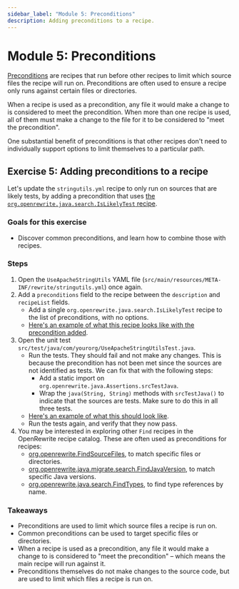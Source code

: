 ```yaml
---
sidebar_label: "Module 5: Preconditions"
description: Adding preconditions to a recipe.
---
```


# Module 5: Preconditions

[Preconditions](https://docs.openrewrite.org/reference/yaml-format-reference#preconditions) are recipes that run before other recipes to limit which source files the recipe will run on. Preconditions are often used to ensure a recipe only runs against certain files or directories.

When a recipe is used as a precondition, any file it would make a change to is considered to meet the precondition. When more than one recipe is used, all of them must make a change to the file for it to be considered to "meet the precondition".

One substantial benefit of preconditions is that other recipes don't need to individually support options to limit themselves to a particular path.

## Exercise 5: Adding preconditions to a recipe

Let's update the `stringutils.yml` recipe to only run on sources that are likely tests, by adding a precondition that uses [the `org.openrewrite.java.search.IsLikelyTest` recipe](https://docs.openrewrite.org/recipes/java/search/islikelytest).

### Goals for this exercise

* Discover common preconditions, and learn how to combine those with recipes.

### Steps

1. Open the `UseApacheStringUtils` YAML file (`src/main/resources/META-INF/rewrite/stringutils.yml`) once again.
2. Add a `preconditions` field to the recipe between the `description` and `recipeList` fields. 
   * Add a single `org.openrewrite.java.search.IsLikelyTest` recipe to the list of preconditions, with no options.
   * [Here's an example of what this recipe looks like with the precondition added](https://gist.github.com/mike-solomon/04287b874e335a5e1b40c529d6f3eab9).
3. Open the unit test `src/test/java/com/yourorg/UseApacheStringUtilsTest.java`.
   * Run the tests. They should fail and not make any changes. This is because the precondition has not been met since the sources are not identified as tests. We can fix that with the following steps:
      * Add a static import on `org.openrewrite.java.Assertions.srcTestJava`.
      * Wrap the `java(String, String)` methods with `srcTestJava()` to indicate that the sources are tests. Make sure to do this in all three tests.
   * [Here's an example of what this should look like](https://gist.github.com/mike-solomon/84b85e62825e671ff27a5de96c520218).
   * Run the tests again, and verify that they now pass.
4. You may be interested in exploring other `Find` recipes in the OpenRewrite recipe catalog. These are often used as preconditions for recipes:
   * [org.openrewrite.FindSourceFiles](https://docs.openrewrite.org/recipes/core/findsourcefiles), to match specific files or directories.
   * [org.openrewrite.java.migrate.search.FindJavaVersion](https://docs.openrewrite.org/recipes/java/migrate/search/findjavaversion), to match specific Java versions.
   * [org.openrewrite.java.search.FindTypes](https://docs.openrewrite.org/recipes/java/search/findtypes), to find type references by name.

### Takeaways

* Preconditions are used to limit which source files a recipe is run on.
* Common preconditions can be used to target specific files or directories.
* When a recipe is used as a precondition, any file it would make a change to is considered to "meet the precondition" – which means the main recipe will run against it.
* Preconditions themselves do not make changes to the source code, but are used to limit which files a recipe is run on.